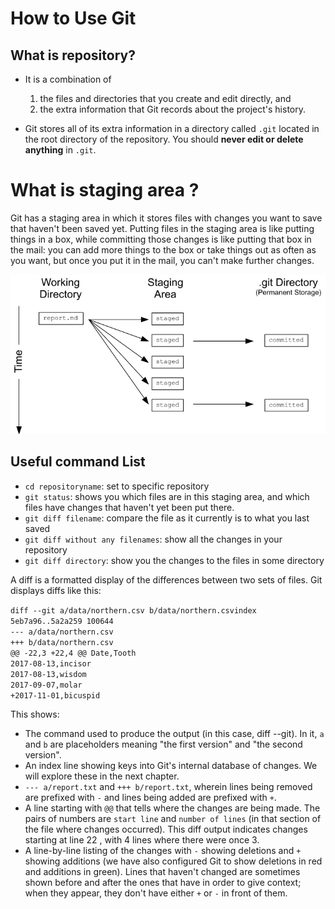 # **How to Use Git**

## What is repository?
* It is a combination of  
   1. the files and directories that you create and edit directly, and 
    2. the extra information that Git records about the project's history. 
    
*  Git stores all of its extra information in a directory called `.git` located in the root directory of the repository. You should **never edit or delete anything** in  `.git`.


# What is staging area ? 
Git has a staging area in which it stores files with changes you want to save that haven't been saved yet. Putting files in the staging area is like putting things in a box, while committing those changes is like putting that box in the mail: you can add more things to the box or take things out as often as you want, but once you put it in the mail, you can't make further changes.

![staging-area](/images/staging-area.png)



## Useful command List 
* `cd repositoryname`: set to specific repository 
* `git status`: shows you which files are in this staging area, and which files have changes that haven't yet been put there. 
* `git diff filename`: compare the file as it currently is to what you last saved
* `git diff without any filenames`: show all the changes in your repository
* `git diff directory`: show you the changes to the files in some directory

A diff is a formatted display of the differences between two sets of files. Git displays diffs like this:

`diff --git a/data/northern.csv b/data/northern.csvindex 5eb7a96..5a2a259 100644` <br /> 
`--- a/data/northern.csv` <br /> 
`+++ b/data/northern.csv` <br /> 
`@@ -22,3 +22,4 @@ Date,Tooth`<br /> 
`2017-08-13,incisor` <br /> 
`2017-08-13,wisdom` <br /> 
`2017-09-07,molar` <br /> 
`+2017-11-01,bicuspid` 

This shows:
* The command used to produce the output (in this case, diff --git). In it, `a` and `b` are placeholders meaning "the first version" and "the second version".
* An index line showing keys into Git's internal database of changes. We will explore these in the next chapter.
* `--- a/report.txt` and `+++ b/report.txt`, wherein lines being removed are prefixed with `-` and lines being added are prefixed with `+`.
* A line starting with `@@` that tells where the changes are being made. The pairs of numbers are `start line` and `number of lines` (in that section of the file where changes occurred). This diff output indicates changes starting at line 22 , with 4 lines where there were once 3.
* A line-by-line listing of the changes with `-` showing deletions and `+` showing additions (we have also configured Git to show deletions in red and additions in green). Lines that haven't changed are sometimes shown before and after the ones that have in order to give context; when they appear, they don't have either `+` or `-` in front of them.
